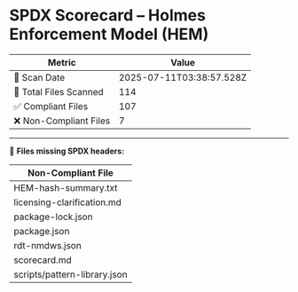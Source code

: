 # SPDX Scorecard – Holmes Enforcement Model (HEM)

| Metric | Value |
|--------|-------|
| 📅 Scan Date | 2025-07-11T03:38:57.528Z |
| 📂 Total Files Scanned | 114 |
| ✅ Compliant Files | 107 |
| ❌ Non-Compliant Files | 7 |


---

🚫 **Files missing SPDX headers:**

| Non-Compliant File |
|--------------------|
| HEM-hash-summary.txt |
| licensing-clarification.md |
| package-lock.json |
| package.json |
| rdt-nmdws.json |
| scorecard.md |
| scripts/pattern-library.json |
